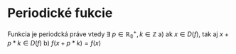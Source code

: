 # Periodické fukcie
Funkcia je periodcká práve vtedy
$\exists\ p \in \mathbb{R^+_0}, k \in \mathbb{Z}$
a) ak $x\in D(f)$, tak aj $x+p*k \in D(f)$
b) $f(x+p*k)=f(x)$
